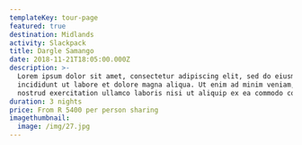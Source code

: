 ```yaml
---
templateKey: tour-page
featured: true
destination: Midlands
activity: Slackpack
title: Dargle Samango
date: 2018-11-21T18:05:00.000Z
description: >-
  Lorem ipsum dolor sit amet, consectetur adipiscing elit, sed do eiusmod tempor
  incididunt ut labore et dolore magna aliqua. Ut enim ad minim veniam, quis
  nostrud exercitation ullamco laboris nisi ut aliquip ex ea commodo consequat.
duration: 3 nights
price: From R 5400 per person sharing
imagethumbnail:
  image: /img/27.jpg
---
```


